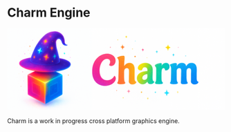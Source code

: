 # Charm Engine

![logo](https://github.com/tarptaeya/charm/blob/main/LOGO.png)

Charm is a work in progress cross platform graphics engine.
